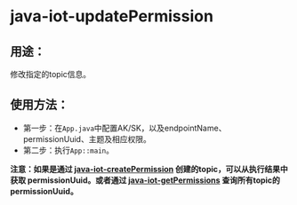 # java-iot-updatePermission

## 用途：

修改指定的topic信息。

## 使用方法：

* 第一步：在`App.java`中配置AK/SK，以及endpointName、permissionUuid、主题及相应权限。
* 第二步：执行`App::main`。

**注意：如果是通过 [java-iot-createPermission](../java-iot-createPermission) 创建的topic，可以从执行结果中获取 permissionUuid。或者通过 [java-iot-getPermissions](../java-iot-getPermissions) 查询所有topic的 permissionUuid。**